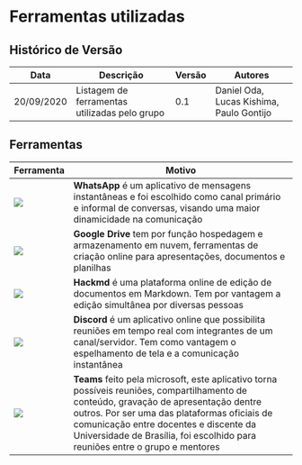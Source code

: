 # Ferramentas utilizadas

## Histórico de Versão 
| Data | Descrição | Versão | Autores |
| -------- | -------- | -------- | -------- |
| 20/09/2020 | Listagem de ferramentas utilizadas pelo grupo | 0.1 | Daniel Oda, Lucas Kishima, Paulo Gontijo |

## Ferramentas
| Ferramenta | Motivo |
|------------|--------|
|![](https://i.imgur.com/eWRsXMc.png)| **WhatsApp** é um aplicativo de mensagens instantâneas e foi escolhido como canal primário e informal de conversas, visando uma maior dinamicidade na comunicação|
|![](https://i.imgur.com/VYQx6oG.jpg)| **Google Drive** tem por função hospedagem e armazenamento em nuvem, ferramentas de criação online para apresentações, documentos e planilhas|
|![](https://i.imgur.com/zJ3fqvD.png)| **Hackmd** é uma plataforma online de edição de documentos em Markdown. Tem por vantagem a edição simultânea por diversas pessoas|
|![](https://i.imgur.com/zHzB6l8.png)| **Discord** é um aplicativo online que possibilita reuniões em tempo real com integrantes de um canal/servidor. Tem como vantagem o espelhamento de tela e a comunicação instantânea|
|![](https://i.imgur.com/65LeZj5.png)| **Teams** feito pela microsoft, este aplicativo torna possíveis reuniões, compartilhamento de conteúdo, gravação de apresentação dentre outros. Por ser uma das plataformas oficiais de comunicação entre docentes e discente da Universidade de Brasília, foi escolhido para reuniões entre o grupo e mentores|